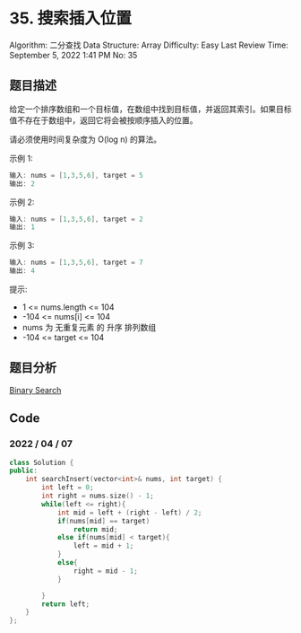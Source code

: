 # 35. 搜索插入位置

Algorithm: 二分查找
Data Structure: Array
Difficulty: Easy
Last Review Time: September 5, 2022 1:41 PM
No: 35

## 题目描述

给定一个排序数组和一个目标值，在数组中找到目标值，并返回其索引。如果目标值不存在于数组中，返回它将会被按顺序插入的位置。

请必须使用时间复杂度为 O(log n) 的算法。

示例 1:

```cpp
输入: nums = [1,3,5,6], target = 5
输出: 2
```

示例 2:

```cpp
输入: nums = [1,3,5,6], target = 2
输出: 1
```

示例 3:

```cpp
输入: nums = [1,3,5,6], target = 7
输出: 4
```

提示:

- 1 <= nums.length <= 104
- -104 <= nums[i] <= 104
- nums 为 无重复元素 的 升序 排列数组
- -104 <= target <= 104

## 题目分析

[Binary Search](../Binary%20Search%20ff0a4476e7984442a09b45be293c7132.md)

## Code

### 2022 / 04 / 07

```cpp
class Solution {
public:
    int searchInsert(vector<int>& nums, int target) {
        int left = 0;
        int right = nums.size() - 1;
        while(left <= right){
            int mid = left + (right - left) / 2;
            if(nums[mid] == target)
                return mid;
            else if(nums[mid] < target){
                left = mid + 1;
            }
            else{
                right = mid - 1;
            }

        }
        return left;
    }
};
```